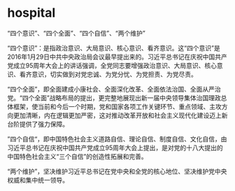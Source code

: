 # hospital
“四个意识”、“四个全面”、“四个自信”、“两个维护”

“四个意识”：是指政治意识、大局意识、核心意识、看齐意识。这“四个意识”是2016年1月29日中共中央政治局会议最早提出来的。习近平总书记在庆祝中国共产党成立95周年大会上的讲话强调，全党同志要增强政治意识、大局意识、核心意识、看齐意识，切实做到对党忠诚、为党分忧、为党担责、为党尽责。

“四个全面”，即全面建成小康社会、全面深化改革、全面依法治国、全面从严治党。“四个全面”战略布局的提出，更完整地展现出新一届中央领导集体治国理政总体框架，使当前和今后一个时期，党和国家各项工作关键环节、重点领域、主攻方向更加清晰，内在逻辑更加严密，这对推动改革开放和社会主义现代化建设迈上新台阶提供了强力保障。

”四个自信“，即中国特色社会主义道路自信、理论自信、制度自信、文化自信，由习近平总书记在庆祝中国共产党成立95周年大会上提出，是对党的十八大提出的中国特色社会主义“三个自信”的创造性拓展和完善。 

“两个维护”，坚决维护习近平总书记在党中央和全党的核心地位、坚决维护党中央权威和集中统一领导。
